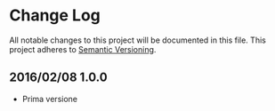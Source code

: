 # Change Log #

All notable changes to this project will be documented in this file.
This project adheres to [Semantic Versioning](http://semver.org/).


## 2016/02/08 1.0.0 ##

 - Prima versione
